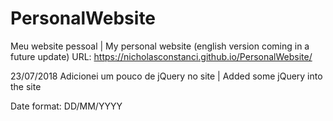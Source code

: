 # PersonalWebsite
Meu website pessoal | My personal website (english version coming in a future update)
URL: https://nicholasconstanci.github.io/PersonalWebsite/

23/07/2018
Adicionei um pouco de jQuery no site | Added some jQuery into the site


Date format: DD/MM/YYYY
